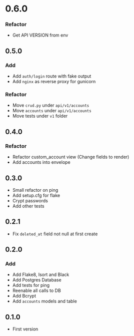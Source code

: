 # 0.6.0

### Refactor
+ Get API VERSION from env

## 0.5.0

### Add
+ Add `auth/login` route with fake output
+ Add `nginx` as reverse proxy for gunicorn

### Refactor
+ Move `crud.py` under `api/v1/accounts`
+ Move `accounts` under `api/v1/accounts`
+ Move tests under `v1` folder

## 0.4.0

### Refactor
+ Refactor custom_account view (Change fields to render)
+ Add accounts into envelope

## 0.3.0
+ Small refactor on ping
+ Add setup.cfg for flake
+ Crypt passwords
+ Add other tests

## 0.2.1
+ Fix `deleted_at` field not null at first create

## 0.2.0

### Add
+ Add Flake8, Isort and Black
+ Add Postgres Database
+ Add tests for ping
+ Reenable all calls to DB
+ Add Bcrypt
+ Add `accounts` models and table

## 0.1.0
+ First version
